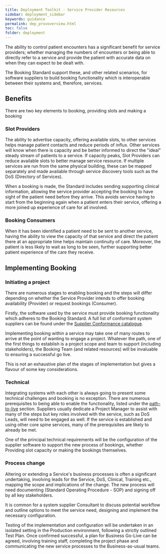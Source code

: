 ```yaml
---
title: Deployment Toolkit - Service Provider Resources
sidebar: deployment_sidebar
keywords: guidance
permalink: dep_provoverview.html
toc: false
folder: deployment
---
```


The ability to control patient encounters has a significant benefit for service providers; whether managing the numbers of encounters or being able to directly refer to a service and provide the patient with accurate data on when they can expect to be dealt with. 

The Booking Standard support these, and other related scenarios, for software suppliers to build booking functionality which is interoperable between their systems and, therefore, services. 

## Benefits

There are two key elements to booking, providing slots and making a booking 

### Slot Providers

The ability to advertise capacity, offering available slots, to other services helps manage patient contacts and reduce periods of influx. Other services will know when there is capacity and be better informed to direct the "ideal" steady stream of patients to a service. If capacity peaks, Slot Providers can reduce available slots to better manage service resource. If multiple services are run from the same physical building, these can be mapped separately and made available through service discovery tools such as the DoS (Directory of Services).

When a booking is made, the Standard includes sending supporting clinical information, allowing the service provider accepting the booking to have sight of the patient need before they arrive. This avoids service having to start from the beginning again when a patient enters their service, offering a more joined up experience of care for all involved.

### Booking Consumers

When it has been identified a patient need to be sent to another service, having the ability to view the capacity of that service and direct the patient there at an appropriate time helps maintain continuity of care. Moreover, the patient is less likely to wait as long to be seen, further supporting better patient experience of the care they receive. 

## Implementing Booking 

### Initiating a project 

There are numerous stages to enabling booking and the steps will differ depending on whether the Service Provider intends to offer booking availability (Provider) or request bookings (Consumer).

Firstly, the software used by the service must provide booking functionality which adheres to the Booking Standard. A full list of conformant system suppliers can be found under the <a href="catalogue.html" target="_blank">Supplier Conformance catalogue</a>. 
  
Implementing booking within a service may take one of many routes to arrive at the point of wanting to engage a project. Whatever the path, one of the first things to establish is a project scope and team to support (including stakeholders), the Booking Team (and related resources) will be invaluable to ensuring a successful go live. 

This is not an exhaustive plan of the stages of implementation but gives a flavour of some key considerations.  

### Technical 

Integrating systems with each other is always going to present some technical challenges and booking is no exception. There are numerous prerequisites to being able to enable the functionality, listed under the <a href="dep_devptl.html#live-install" target="_blank">path-to-live</a> section. Suppliers usually dedicate a Project Manager to assist with many of the steps but key roles involved with the service, such as DoS Leads, will need to be engaged as well. If the service is established and using other core spine services, many of the prerequisites are likely to already be met. 
  
One of the principal technical requirements will be the configuration of the supplier software to support the new process of bookings, whether Providing slot capacity or making the bookings themselves. 

### Process change 

Altering or extending a Service's business processes is often a significant undertaking, involving leads for the Service, DoS, Clinical, Training etc., mapping the scope and implications of the change. The new process will need documenting (Standard Operating Procedure - SOP) and signing off by all key stakeholders.
 
It is common for a system supplier Consultant to discuss potential workflow and outline options to meet the service need, designing and implement the necessary configuration. 

Testing of the implementation and configuration will be undertaken in an isolated setting in the Production environment, following a strictly outlined Test Plan. Once confirmed successful, a plan for Business Go-Live can be agreed, involving training staff, completing the project phase and communicating the new service processes to the Business-as-usual teams.
